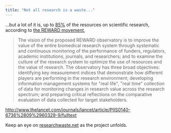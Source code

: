 ```yaml
---
title: "Not all research is a waste..."
---
```


...but a lot of it is, up to [85%](http://researchwaste.net/) of the resources on scientific research, according to [the REWARD movement](http://thelancet.com/campaigns/efficiency/introduction-update),

> The vision of the proposed REWARD observatory is to improve the value of the entire biomedical research system through systematic and continuous monitoring of the performance of funders, regulators, academic institutions, journals, and researchers; and to examine the culture of the research system to optimize the use of resources and the value of research. The observatory has three broad objectives: identifying key measurement indices that demonstrate how different players are performing in the research environment; developing information management systems for "real life", "real time" collection of data for monitoring changes in research value across the research spectrum; and preparing critical reflections on the comparative evaluation of data collected for target stakeholders.


http://www.thelancet.com/journals/lancet/article/PIIS0140-6736%2809%2960329-9/fulltext

Keep an eye on [researchwaste.net](http://researchwaste.net/) as the project unfolds.
